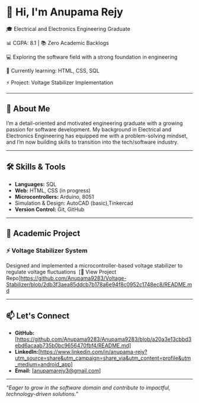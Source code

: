 # 👋 Hi, I'm Anupama Rejy

🎓 Electrical and Electronics Engineering Graduate

📊 CGPA: 8.1 | 📚 Zero Academic Backlogs

💻 Exploring the software field with a strong foundation in engineering

🔧 Currently learning: HTML, CSS, SQL

⚡️ Project: Voltage Stabilizer Implementation

---

## 🚀 About Me

I’m a detail-oriented and motivated engineering graduate with a growing passion for software development. My background in Electrical and Electronics Engineering has equipped me with a problem-solving mindset, and I’m now building skills to transition into the tech/software industry.

---

## 🛠 Skills & Tools

* **Languages:** SQL
* **Web:** HTML, CSS (in progress)
* **Microcontrollers:** Arduino, 8051
* Simulation & Design: AutoCAD (basic),Tinkercad
* **Version Control:** Git, GitHub

---

## 🔬 Academic Project

### ⚡ Voltage Stabilizer System

Designed and implemented a microcontroller-based voltage stabilizer to regulate voltage fluctuations 
[🔗 View Project Repo]https://github.com/Anupama9283/Voltage-Stabilizer/blob/2db3f3aea85ddcb7b178a6e94f8c0952c1748ec8/README.md

---

## 📫 Let's Connect

* **GitHub:** [https://github.com/Anupama9283/Anupama9283/blob/a20a3e13cbbd3ebd6acaab735b0bc9656470fbf4/README.md]
* **LinkedIn:**[https://www.linkedin.com/in/anupama-rejy?utm_source=share&utm_campaign=share_via&utm_content=profile&utm_medium=android_app]
* **Email:** [anupamarejy3@gmail.com]

---

*“Eager to grow in the software domain and contribute to impactful, technology-driven solutions.”*
